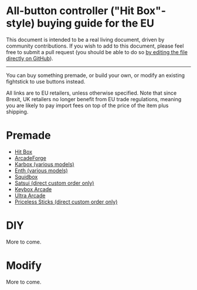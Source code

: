 # All-button controller ("Hit Box"-style) buying guide for the EU
This document is intended to be a real living document, driven by community contributions. If you wish to add to this document, please feel free to submit a pull request (you should be able to do so [by editing the file directly on GitHub](https://github.com/henrebotha/abc-buying-guide-eu/edit/main/README.md)).

---

You can buy something premade, or build your own, or modify an existing fightstick to use buttons instead.

All links are to EU retailers, unless otherwise specified. Note that since Brexit, UK retailers no longer benefit from EU trade regulations, meaning you are likely to pay import fees on top of the price of the item plus shipping.

# Premade
- [Hit Box](https://www.smallcab.net/ps4pc-original-p-2810.html)
- [ArcadeForge](https://arcadeforge.net/Arcade-Sticks/Custom-Hitbox-Arcade-Fight-Stick-for-Playstation-4-PS4-PS3-PC-or-xbox360::230.html?language=en)
- [Karbox (various models)](https://karboxarcade.com/)
- [Enth (various models)](https://www.enthcreations.com/collections/all)
- [Squidbox](http://squidboxarcades.com/)
- [Satsui (direct custom order only)](https://twitter.com/satsuisticks)
- [Keybox Arcade](https://www.etsy.com/shop/KeyboxArcade)
- [Ultra Arcade](https://ultraarcade.eu/)
- [Priceless Sticks (direct custom order only)](https://linktr.ee/pricelesssticks)
# DIY
More to come.

# Modify
More to come.
